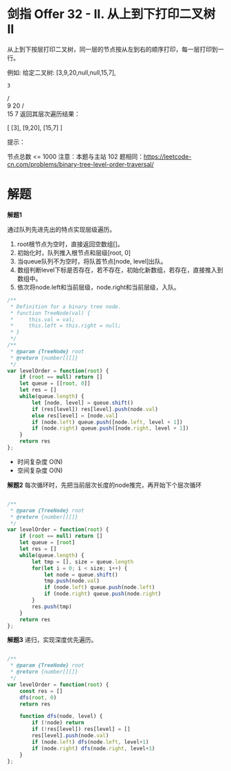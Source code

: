 # 剑指 Offer 32 - II. 从上到下打印二叉树 II
从上到下按层打印二叉树，同一层的节点按从左到右的顺序打印，每一层打印到一行。

 

例如:
给定二叉树: [3,9,20,null,null,15,7],

    3
   / \
  9  20
    /  \
   15   7
返回其层次遍历结果：

[
  [3],
  [9,20],
  [15,7]
]
 

提示：

节点总数 <= 1000
注意：本题与主站 102 题相同：https://leetcode-cn.com/problems/binary-tree-level-order-traversal/

# 解题
**解题1**

通过队列先进先出的特点实现层级遍历。
1. root根节点为空时，直接返回空数组[]。
2. 初始化时，队列推入根节点和层级[root, 0]
3. 当queue队列不为空时，将队首节点[node, level]出队。
4. 数组判断level下标是否存在，若不存在，初始化新数组，若存在，直接推入到数组中。
5. 依次将node.left和当前层级，node.right和当前层级，入队。
```js
/**
 * Definition for a binary tree node.
 * function TreeNode(val) {
 *     this.val = val;
 *     this.left = this.right = null;
 * }
 */
/**
 * @param {TreeNode} root
 * @return {number[][]}
 */
var levelOrder = function(root) {
    if (root == null) return []
    let queue = [[root, 0]]
    let res = []
    while(queue.length) {
        let [node, level] = queue.shift()
        if (res[level]) res[level].push(node.val)
        else res[level] = [node.val]
        if (node.left) queue.push([node.left, level + 1])
        if (node.right) queue.push([node.right, level + 1])
    }
    return res
};
```

- 时间复杂度 O(N)
- 空间复杂度 O(N)


**解题2**
每次循环时，先把当前层次长度的node推完，再开始下个层次循环
```js

/**
 * @param {TreeNode} root
 * @return {number[][]}
 */
var levelOrder = function(root) {
    if (root == null) return []
    let queue = [root]
    let res = []
    while(queue.length) {
        let tmp = [], size = queue.length
        for(let i = 0; i < size; i++) {
            let node = queue.shift()
            tmp.push(node.val)
            if (node.left) queue.push(node.left)
            if (node.right) queue.push(node.right)
        } 
        res.push(tmp)
    }
    return res
};
```


**解题3**
递归，实现深度优先遍历。
```js

/**
 * @param {TreeNode} root
 * @return {number[][]}
 */
var levelOrder = function(root) {
    const res = []
    dfs(root, 0)
    return res

    function dfs(node, level) {
        if (!node) return
        if (!res[level]) res[level] = []
        res[level].push(node.val)
        if (node.left) dfs(node.left, level+1)
        if (node.right) dfs(node.right, level+1)
    }
};
```